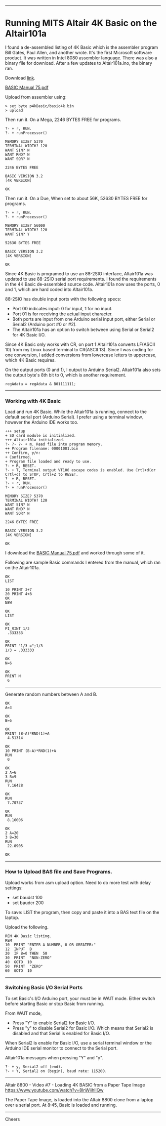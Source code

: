 ----------------------------------------------------------------------------------
# Running MITS Altair 4K Basic on the Altair101a

I found a de-assembled listing of 4K Basic which is
the assembler program Bill Gates, Paul Allen, and another wrote. It's the first Microsoft software product.
It was written in Intel 8080 assembler language.
There was also a binary file for download.
After a few updates to Altair101a.ino, the binary ran.

Download [link](https://github.com/option8/Altair-BASIC).

[BASIC Manual 75.pdf](https://altairclone.com/downloads/manuals/)

Upload from assembler using:
````
> set byte p4kBasic/basic4k.bin
> upload
````
Then run it. On a Mega, 2246 BYTES FREE for programs.
````
?- + r, RUN.
?- + runProcessor()

MEMORY SIZE? 5370
TERMINAL WIDTH? 120
WANT SIN? N
WANT RND? N
WANT SQR? N

2246 BYTES FREE

BASIC VERSION 3.2
[4K VERSION]

OK
````
Then run it. On a Due, When set to about 56K, 52630 BYTES FREE for programs.
````
?- + r, RUN.
?- + runProcessor()

MEMORY SIZE? 56000
TERMINAL WIDTH? 120
WANT SIN? Y

52630 BYTES FREE

BASIC VERSION 3.2
[4K VERSION]

OK
````
Since 4K Basic is programed to use an 88-2SIO interface,
Altair101a was updated to use 88-2SIO serial port requirements.
I found the requirements in the 4K Basic de-assembled source code.
Altair101a now uses the ports, 0 and 1, which are hard coded into Altair101a.

88-2SIO has double input ports with the following specs:
+ Port 00 indicates input: 0 for input, 1 for no input.
+ Port 01 is for receiving the actual input character.
+ Both ports are input from one Arduino serial input port, either Serial or Serial2 (Arduino port #0 or #2).
+ The Altair101a has an option to switch between using Serial or Serial2 for 4K Basic I/O.

Since 4K Basic only works with CR,
on port 1 Altair101a converts LF(ASCII 10) from my Linux based terminal to CR(ASCII 13).
Since I was coding for one conversion, I added conversions from lowercase letters to uppercase, which 4K Basic requires.

On the output ports (0 and 1), I output to Arduino Serial2.
Altair101a also sets the output byte's 8th bit to 0, which is another requirement.
````
regAdata = regAdata & B01111111;
````

----------------------------------------------------------------------------------
### Working with 4K Basic

Load and run 4K Basic. While the Altair101a is running, connect to the default serial port (Arduino Serial).
I prefer using a terminal window, however the Arduino IDE works too.
````
+++ setup
+ SD card module is initialized.
+++ Altair101a initialized.
?- ?- ?- + m, Read file into program memory.
++ Program filename: 00001001.bin
++ Confirm, y/n: 
+ Confirmed.
+ Program file loaded and ready to use.
?- + R, RESET.
?- + T, Terminal output VT100 escape codes is enabled. Use Crtl+d(or Crtl+c) to STOP, Crtl+Z to RESET.
?- + R, RESET.
?- + r, RUN.
?- + runProcessor()

MEMORY SIZE? 5370
TERMINAL WIDTH? 120
WANT SIN? N
WANT RND? N
WANT SQR? N

2246 BYTES FREE

BASIC VERSION 3.2
[4K VERSION]

OK
````

I download the [BASIC Manual 75.pdf](https://altairclone.com/downloads/manuals/) and worked through some of it.

Following are sample Basic commands I entered from the manual, which ran on the Altair101a.
````
OK
LIST

10 PRINT 3+7
20 PRINT 4+8
OK
NEW

OK
LIST

OK
PI_RINT 1/3
 .333333 

OK
PRINT "1/3 =";1/3
1/3 = .333333 

OK
N=6

OK
PRINT N
 6 
````
----------------------------------------------
Generate random numbers between A and B.
````
OK
A=3

OK
B=6

OK
PRINT (B-A)*RND(1)+A
 4.51314 

OK
10 PRINT (B-A)*RND(1)+A
RUN
 0 

OK
2 A=6
3 B=9
RUN
 7.16428 

OK
RUN
 7.70737 

OK
RUN
 8.16006 

OK
2 A=20
3 B=30
RUN
 22.0905 

OK
````
--------------------------------------------------------------------------------
### How to Upload BAS file and Save Programs.

Upload works from asm upload option. Need to do more test with delay settings:
+ set baudst 100
+ set baudcr 200

To save: LIST the program, then copy and paste it into a BAS text file on the laptop.

Upload the following.
````
REM 4K Basic listing.
REM
10  PRINT "ENTER A NUMBER, 0 OR GREATER:"
12  INPUT  B
20  IF B=0 THEN  50  
30  PRINT  "NON-ZERO"  
40  GOTO  10  
50  PRINT  "ZERO"  
60  GOTO  10
````

--------------------------------------------------------------------------------
### Switching Basic I/O Serial Ports

To set Basic's I/O Arduino port, your must be in WAIT mode.
Either switch before starting Basic or stop Basic from running.

From WAIT mode,
+ Press "Y" to enable Serial2 for Basic I/O.
+ Press "y" to disable Serial2 for Basic I/O. Which means that Serial2 is disabled and that Serial is enabled for Basic I/O.

When Serial2 is enable for Basic I/O, use a serial terminal window or the 
Arduino IDE serial monitor to connect to the Serial port.

Altair101a messages when pressing "Y" and "y".
````
?- + y, Serial2 off (end).
?- + Y, Serial2 on (begin), baud rate: 115200.
````

--------------------------------------------------------------------------------

Altair 8800 - Video #7 - Loading 4K BASIC from a Paper Tape Image
https://www.youtube.com/watch?v=8InWiihlIQw

The Paper Tape Image, is loaded into the Altair 8800 clone from a laptop over a serial port.
At 8:45, Basic is loaded and running.


--------------------------------------------------------------------------------
Cheers
